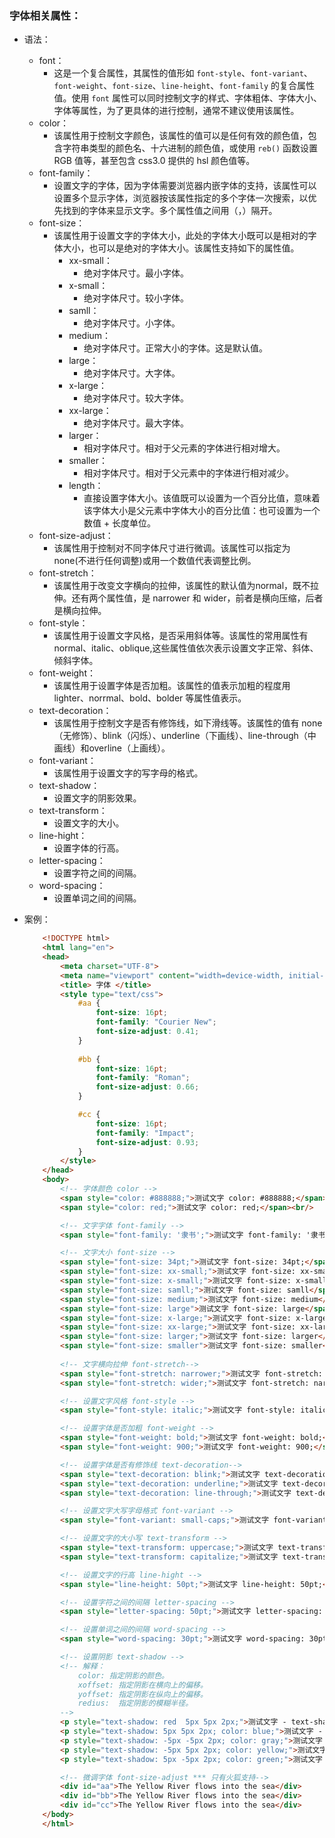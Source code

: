 ### 字体相关属性：
- 语法：
    - font：
        - 这是一个复合属性，其属性的值形如 `font-style`、`font-variant`、`font-weight`、`font-size`、`line-height`、`font-family` 的复合属性值。使用 `font` 属性可以同时控制文字的样式、字体粗体、字体大小、字体等属性，为了更具体的进行控制，通常不建议使用该属性。
    - color：
        - 该属性用于控制文字颜色，该属性的值可以是任何有效的颜色值，包含字符串类型的颜色名、十六进制的颜色值，或使用 `reb()` 函数设置 RGB 值等，甚至包含 css3.0 提供的 hsl 颜色值等。
    - font-family：
        - 设置文字的字体，因为字体需要浏览器内嵌字体的支持，该属性可以设置多个显示字体，浏览器按该属性指定的多个字体一次搜索，以优先找到的字体来显示文字。多个属性值之间用（，）隔开。
    - font-size：
        - 该属性用于设置文字的字体大小，此处的字体大小既可以是相对的字体大小，也可以是绝对的字体大小。该属性支持如下的属性值。
            - xx-small：
                - 绝对字体尺寸。最小字体。
            - x-small：
                - 绝对字体尺寸。较小字体。
            - samll：
                - 绝对字体尺寸。小字体。
            - medium：
                - 绝对字体尺寸。正常大小的字体。这是默认值。
            - large：
                - 绝对字体尺寸。大字体。
            - x-large：
                - 绝对字体尺寸。较大字体。
            - xx-large：
                - 绝对字体尺寸。最大字体。
            - larger：
                - 相对字体尺寸。相对于父元素的字体进行相对增大。
            - smaller：
                -  相对字体尺寸。相对于父元素中的字体进行相对减少。
            - length：
                - 直接设置字体大小。该值既可以设置为一个百分比值，意味着该字体大小是父元素中字体大小的百分比值：也可设置为一个数值 + 长度单位。
    - font-size-adjust：
        - 该属性用于控制对不同字体尺寸进行微调。该属性可以指定为 none(不进行任何调整)或用一个数值代表调整比例。
    - font-stretch：
        - 该属性用于改变文字横向的拉伸，该属性的默认值为normal，既不拉伸。还有两个属性值，是 narrower 和 wider，前者是横向压缩，后者是横向拉伸。
    - font-style：
        - 该属性用于设置文字风格，是否采用斜体等。该属性的常用属性有normal、italic、oblique,这些属性值依次表示设置文字正常、斜体、倾斜字体。
    - font-weight：
        - 该属性用于设置字体是否加粗。该属性的值表示加粗的程度用 lighter、norrmal、bold、bolder 等属性值表示。
    - text-decoration：
        - 该属性用于控制文字是否有修饰线，如下滑线等。该属性的值有 none（无修饰）、blink（闪烁）、underline（下画线）、line-through（中画线）和overline（上画线）。
    - font-variant：
        - 该属性用于设置文字的写字母的格式。
    - text-shadow：
        - 设置文字的阴影效果。
    - text-transform：
        - 设置文字的大小。
    - line-hight：
        - 设置字体的行高。
    - letter-spacing：
        - 设置字符之间的间隔。
    - word-spacing：
        - 设置单词之间的间隔。

- 案例：
    ```html
        <!DOCTYPE html>
        <html lang="en">
        <head>
            <meta charset="UTF-8">
            <meta name="viewport" content="width=device-width, initial-scale=1.0">
            <title> 字体 </title>
            <style type="text/css">
                #aa {
                    font-size: 16pt;
                    font-family: "Courier New";
                    font-size-adjust: 0.41;
                }
                
                #bb {
                    font-size: 16pt;
                    font-family: "Roman";
                    font-size-adjust: 0.66;
                }

                #cc {
                    font-size: 16pt;
                    font-family: "Impact";
                    font-size-adjust: 0.93;
                }
            </style>
        </head>
        <body>
            <!-- 字体颜色 color -->
            <span style="color: #888888;">测试文字 color: #888888;</span><br/>
            <span style="color: red;">测试文字 color: red;</span><br/>

            <!-- 文字字体 font-family -->
            <span style="font-family: '隶书';">测试文字 font-family: '隶书';</span><br/>

            <!-- 文字大小 font-size -->
            <span style="font-size: 34pt;">测试文字 font-size: 34pt;</span><br/>
            <span style="font-size: xx-small;">测试文字 font-size: xx-small</span><br/>
            <span style="font-size: x-small;">测试文字 font-size: x-small;</span><br/>
            <span style="font-size: samll;">测试文字 font-size: samll</span><br/>
            <span style="font-size: medium;">测试文字 font-size: medium</span><br/>
            <span style="font-size: large">测试文字 font-size: large</span><br/>
            <span style="font-size: x-large;">测试文字 font-size: x-large;</span><br/>
            <span style="font-size: xx-large;">测试文字 font-size: xx-large</span><br/>
            <span style="font-size: larger;">测试文字 font-size: larger</span><br/>
            <span style="font-size: smaller">测试文字 font-size: smaller</span><br/>
        
            <!-- 文字横向拉伸 font-stretch-->
            <span style="font-stretch: narrower;">测试文字 font-stretch: narrower;</span><br/>
            <span style="font-stretch: wider;">测试文字 font-stretch: narrower;</span><br/>

            <!-- 设置文字风格 font-style -->
            <span style="font-style: italic;">测试文字 font-style: italic;</span><br/>

            <!-- 设置字体是否加粗 font-weight -->
            <span style="font-weight: bold;">测试文字 font-weight: bold;</span><br/>
            <span style="font-weight: 900;">测试文字 font-weight: 900;</span><br/>

            <!-- 设置字体是否有修饰线 text-decoration-->
            <span style="text-decoration: blink;">测试文字 text-decoration: blink;</span><br/>
            <span style="text-decoration: underline;">测试文字 text-decoration: underline;</span><br/>
            <span style="text-decoration: line-through;">测试文字 text-decoration: line-through;</span><br/>

            <!-- 设置文字大写字母格式 font-variant -->
            <span style="font-variant: small-caps;">测试文字 font-variant: small-caps;</span><br/>

            <!-- 设置文字的大小写 text-transform -->
            <span style="text-transform: uppercase;">测试文字 text-transform: uppercase;</span><br/>
            <span style="text-transform: capitalize;">测试文字 text-transform: capitalize;</span><br/>

            <!-- 设置文字的行高 line-hight -->
            <span style="line-height: 50pt;">测试文字 line-height: 50pt;</span><br/>

            <!-- 设置字符之间的间隔 letter-spacing -->
            <span style="letter-spacing: 50pt;">测试文字 letter-spacing: 50pt;</span><br/>

            <!-- 设置单词之间的间隔 word-spacing -->
            <span style="word-spacing: 30pt;">测试文字 word-spacing: 30pt;</span><br/>

            <!-- 设置阴影 text-shadow -->
            <!-- 解释：
                color: 指定阴影的颜色。
                xoffset: 指定阴影在横向上的偏移。
                yoffset: 指定阴影在纵向上的偏移。
                redius:  指定阴影的模糊半径。
            -->
            <p style="text-shadow: red  5px 5px 2px;">测试文字 - text-shadow</p>
            <p style="text-shadow: 5px 5px 2px; color: blue;">测试文字 - text-shadow</p>
            <p style="text-shadow: -5px -5px 2px; color: gray;">测试文字 - text-shadow</p>
            <p style="text-shadow: -5px 5px 2px; color: yellow;">测试文字 - text-shadow </p>
            <p style="text-shadow: 5px -5px 2px; color: green;">测试文字 - text-shadow</p>

            <!-- 微调字体 font-size-adjust *** 只有火狐支持-->
            <div id="aa">The Yellow River flows into the sea</div>
            <div id="bb">The Yellow River flows into the sea</div>
            <div id="cc">The Yellow River flows into the sea</div>
        </body>
        </html>

    ```
